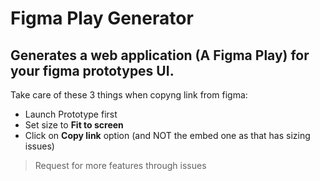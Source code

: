 # Figma Play Generator

## Generates a web application (A Figma Play) for your figma prototypes UI.

Take care of these 3 things when copyng link from figma:

- Launch Prototype first
- Set size to **Fit to screen**
- Click on **Copy link** option (and NOT the embed one as that has sizing issues)

> Request for more features through issues
